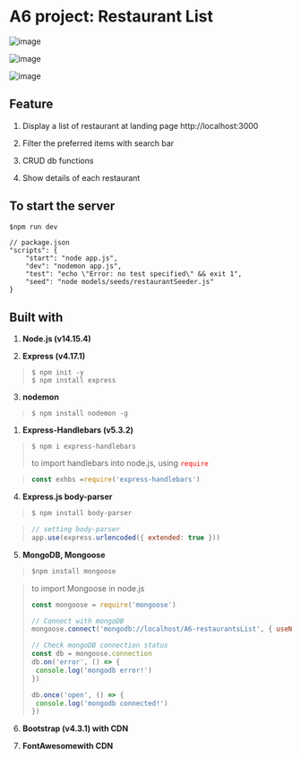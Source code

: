 
>
A6 project: Restaurant List
=============================

![image](https://user-images.githubusercontent.com/77376405/121671730-81427280-cae1-11eb-8d7f-7e39d55b330e.png)

![image](https://user-images.githubusercontent.com/77376405/121671816-a0d99b00-cae1-11eb-91f2-48303e6da13f.png)

![image](https://user-images.githubusercontent.com/77376405/121671943-c4044a80-cae1-11eb-82d1-cdf5205760c2.png)




 ##  Feature
1. Display a list of restaurant at landing page http://localhost:3000 

2. Filter the preferred items with search bar

3. CRUD db functions 

4. Show details of each restaurant 


## To start the server

```js script
$npm run dev
```

```
// package.json
"scripts": {
    "start": "node app.js",
    "dev": "nodemon app.js",
    "test": "echo \"Error: no test specified\" && exit 1",
    "seed": "node models/seeds/restaurantSeeder.js"
}
```

 ## Built with 

1. **Node.js (v14.15.4)**
  
2. **Express (v4.17.1)**
>```
>$ npm init -y
>$ npm install express
>```

3. **nodemon**
>```
>$ npm install nodemon -g
>```

1. **Express-Handlebars (v5.3.2)**
>```
>$ npm i express-handlebars
>```
>to import handlebars into node.js, using <span style='color: red'>`require`</span>

>```js script
>const exhbs =require('express-handlebars')
>```

4. **Express.js body-parser**
>```js script
>$ npm install body-parser
>```

>```js script
>// setting body-parser
>app.use(express.urlencoded({ extended: true }))
>```

5. **MongoDB, Mongoose**
>```js script
>$npm install mongoose
>```

>to import Mongoose in node.js
>```js script
>const mongoose = require('mongoose') 
>
>// Connect with mongoDB
>mongoose.connect('mongodb://localhost/A6-restaurantsList', { useNewUrlParser: true, useUnifiedTopology: true })
>
>// Check mongoDB connection status
>const db = mongoose.connection
>db.on('error', () => {
>  console.log('mongodb error!')
>})
>
>db.once('open', () => {
>  console.log('mongodb connected!')
>})
>```

6. **Bootstrap (v4.3.1) with CDN**
   
7. **FontAwesomewith CDN**
